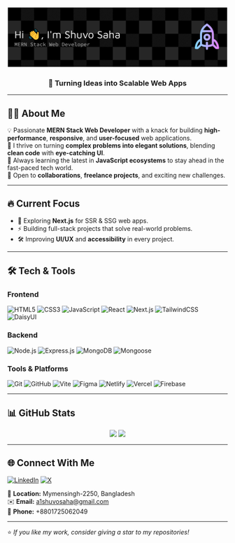 <!-- Banner (clickable LinkedIn link) -->

[![Banner](./images/banner.png)](https://www.linkedin.com/in/a1shuvo)

<h3 align="center">🚀 Turning Ideas into Scalable Web Apps</h3>

---

## 🧑‍💻 About Me

💡 Passionate **MERN Stack Web Developer** with a knack for building **high-performance**, **responsive**, and **user-focused** web applications.  
🎯 I thrive on turning **complex problems into elegant solutions**, blending **clean code** with **eye-catching UI**.  
🌱 Always learning the latest in **JavaScript ecosystems** to stay ahead in the fast-paced tech world.  
🤝 Open to **collaborations**, **freelance projects**, and exciting new challenges.

---

## 🔥 Current Focus

- 🔭 Exploring **Next.js** for SSR & SSG web apps.
- ⚡ Building full-stack projects that solve real-world problems.
- 🛠 Improving **UI/UX** and **accessibility** in every project.

---

## 🛠 Tech & Tools

### **Frontend**

![HTML5](https://img.shields.io/badge/HTML5-E34F26?style=for-the-badge&logo=html5&logoColor=white)
![CSS3](https://img.shields.io/badge/CSS3-1572B6?style=for-the-badge&logo=css3&logoColor=white)
![JavaScript](https://img.shields.io/badge/JavaScript-F7DF1E?style=for-the-badge&logo=javascript&logoColor=black)
![React](https://img.shields.io/badge/React-61DAFB?style=for-the-badge&logo=react&logoColor=black)
![Next.js](https://img.shields.io/badge/Next.js-000000?style=for-the-badge&logo=nextdotjs&logoColor=white)
![TailwindCSS](https://img.shields.io/badge/Tailwind_CSS-06B6D4?style=for-the-badge&logo=tailwindcss&logoColor=white)
![DaisyUI](https://img.shields.io/badge/DaisyUI-5A0EF8?style=for-the-badge)

### **Backend**

![Node.js](https://img.shields.io/badge/Node.js-339933?style=for-the-badge&logo=node.js&logoColor=white)
![Express.js](https://img.shields.io/badge/Express.js-000000?style=for-the-badge&logo=express&logoColor=white)
![MongoDB](https://img.shields.io/badge/MongoDB-47A248?style=for-the-badge&logo=mongodb&logoColor=white)
![Mongoose](https://img.shields.io/badge/Mongoose-880000?style=for-the-badge&logo=mongoose&logoColor=white)

### **Tools & Platforms**

![Git](https://img.shields.io/badge/Git-F05032?style=for-the-badge&logo=git&logoColor=white)
![GitHub](https://img.shields.io/badge/GitHub-181717?style=for-the-badge&logo=github&logoColor=white)
![Vite](https://img.shields.io/badge/Vite-646CFF?style=for-the-badge&logo=vite&logoColor=white)
![Figma](https://img.shields.io/badge/Figma-F24E1E?style=for-the-badge&logo=figma&logoColor=white)
![Netlify](https://img.shields.io/badge/Netlify-00C7B7?style=for-the-badge&logo=netlify&logoColor=white)
![Vercel](https://img.shields.io/badge/Vercel-000000?style=for-the-badge&logo=vercel&logoColor=white)
![Firebase](https://img.shields.io/badge/Firebase-FFCA28?style=for-the-badge&logo=firebase&logoColor=black)

---

## 📊 GitHub Stats

<p align="center">
  <img src="https://github-readme-stats.vercel.app/api?username=a1shuvo&show_icons=true&theme=tokyonight" height="160px"/>
  <img src="https://github-readme-stats.vercel.app/api/top-langs/?username=a1shuvo&layout=compact&theme=tokyonight" height="160px"/>
</p>

---

## 🌐 Connect With Me

[![LinkedIn](https://img.shields.io/badge/LinkedIn-0A66C2?style=for-the-badge&logo=linkedin&logoColor=white)](https://www.linkedin.com/in/a1shuvo)  [![X](<https://img.shields.io/badge/Twitter(X)-000000?style=for-the-badge&logo=x&logoColor=white>)](https://x.com/a1shuvo)

📍 **Location:** Mymensingh-2250, Bangladesh  
✉️ **Email:** [a1shuvosaha@gmail.com](mailto:a1shuvosaha@gmail.com)  
📱 **Phone:** +8801725062049

---

⭐️ _If you like my work, consider giving a star to my repositories!_
